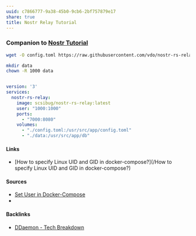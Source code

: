 ```yaml
---
uuid: c7866777-9a38-45b0-9cb6-2bf757879e17
share: true
title: Nostr Relay Tutorial
---
```

### Companion to [Nostr Tutorial](/d0d2eb3c-a491-462a-ba23-bcc03246f837)
``` bash
wget -O config.toml https://raw.githubusercontent.com/vdo/nostr-rs-relay-compose/main/config.toml

mkdir data
chown -R 1000 data

```

``` yaml

version: '3'
services:
  nostr-rs-relay:
    image: scsibug/nostr-rs-relay:latest
    user: "1000:1000"
    ports:
      - "7000:8080"
    volumes:
      - "./config.toml:/usr/src/app/config.toml"
      - "./data:/usr/src/app/db"


```

#### Links

* [How to specify Linux UID and GID in docker-compose?](/How to specify Linux UID and GID in docker-compose?)

#### Sources

* [Set User in Docker-Compose](https://chat.openai.com/share/567e1f1b-b8e6-4092-98a0-beb276f93b00)
* 

#### Backlinks

* [DDaemon - Tech Breakdown](/457c6a22-361f-4b4b-9867-809c7c6d0316)